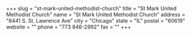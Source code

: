 +++
slug = "st-mark-united-methodist-church"
title = "St Mark United Methodist Church"
name = "St Mark United Methodist Church"
address = "8441 S. St. Lawrence Ave"
city = "Chicago"
state = "IL"
postal = "60619"
website = ""
phone = "773 846-2992"
fax = ""
+++
